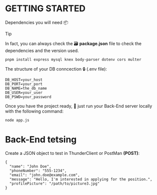 # GETTING STARTED

Dependencies you will need 📦
>[!TIP]
> In fact, you can always check the 🗃️ **package.json** file to check the dependencies and the version used.
```
pnpm install express mysql knex body-parser dotenv cors multer
```

The structure of your DB conncection 🔒 (.env file):
```
DB_HOST=your_host
DB_PORT=your_port
DB_NAME=the_db_name
DB_USER=your_user
DB_PSWD=your_password
```

Once you have the project ready, 🚀 just run your Back-End server locally with the following command:
```
node app.js
```

# Back-End tetsing

Create a JSON object to test in ThunderClient or PostMan **(POST)**:
```
{
  "name": "John Doe",
  "phoneNumber": "555-1234",
  "email": "john.doe@example.com",
  "message": "Hello, I'm interested in applying for the position.",
  "profilePicture": "/path/to/picture3.jpg"
}
```
